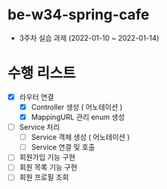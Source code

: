# be-w34-spring-cafe
- 3주차 실습 과제 (2022-01-10 ~ 2022-01-14)

# 수행 리스트
- [x] 라우터 연결
  - [x] Controller 생성 ( 어노테이션 )
  - [x] MappingURL 관리 enum 생성
- [ ] Service 처리
  - [ ] Service 객체 생성 ( 어노테이션 )
  - [ ] Service 연결 및 호출
- [ ] 회원가입 기능 구현
- [ ] 회원 목록 기능 구현
- [ ] 회원 프로필 조회
